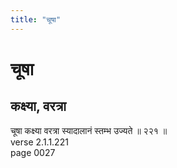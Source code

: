 ```yaml
---
title: "चूषा"
---
```


# चूषा
## कक्ष्या, वरत्रा
चूषा कक्ष्या वरत्रा स्यादालानं स्तम्भ उज्यते ॥ २२१ ॥<br />verse 2.1.1.221<br />page 0027

